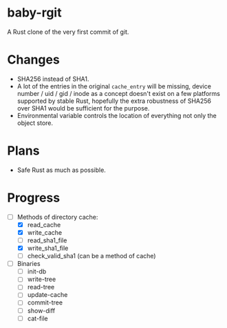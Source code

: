 # baby-rgit

A Rust clone of the very first commit of git.

# Changes

- SHA256 instead of SHA1.
- A lot of the entries in the original `cache_entry` will be missing, device number / uid / gid /
  inode as a concept doesn't exist on a few platforms supported by stable Rust, hopefully the extra
  robustness of SHA256 over SHA1 would be sufficient for the purpose.
- Environmental variable controls the location of everything not only the object store.

# Plans

- Safe Rust as much as possible.

# Progress

- [ ] Methods of directory cache:
  - [x] read_cache
  - [x] write_cache
  - [ ] read_sha1_file
  - [x] write_sha1_file
  - [ ] check_valid_sha1 (can be a method of cache)
- [ ] Binaries
  - [ ] init-db
  - [ ] write-tree
  - [ ] read-tree
  - [ ] update-cache
  - [ ] commit-tree
  - [ ] show-diff
  - [ ] cat-file
